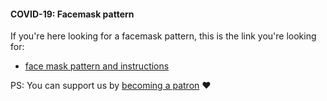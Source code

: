 #### COVID-19: Facemask pattern
              
If you're here looking for a facemask pattern, this is the link you're looking for:

 - [face mask pattern and instructions](/blog/facemask-frenzy)
            
PS: You can support us by [becoming a patron](/patrons/join)  ❤️
